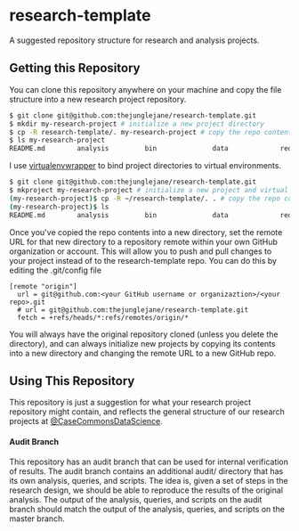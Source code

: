 # research-template
A suggested repository structure for research and analysis projects.

## Getting this Repository
You can clone this repository anywhere on your machine and copy the file structure into a new research project repository.
```bash
$ git clone git@github.com:thejunglejane/research-template.git
$ mkdir my-research-project # initialize a new project directory
$ cp -R research-template/. my-research-project # copy the repo contents into the project directory
$ ls my-research-project
README.md        analysis         bin              data             requirements.txt results
```

I use [virtualenvwrapper](https://virtualenvwrapper.readthedocs.org/en/latest/) to bind project directories to virtual environments.
```bash
$ git clone git@github.com:thejunglejane/research-template.git
$ mkproject my-research-project # initialize a new project and virtual env
(my-research-project)$ cp -R ~/research-template/. . # copy the repo contents into the current working directory
(my-research-project)$ ls
README.md        analysis         bin              data             requirements.txt results
```

Once you've copied the repo contents into a new directory, set the remote URL for that new directory to a repository remote within your own GitHub organization or account. This will allow you to push and pull changes to your project instead of to the research-template repo. You can do this by editing the .git/config file
```
[remote "origin"]
  url = git@github.com:<your GitHub username or organizaztion>/<your repo>.git
  # url = git@github.com:thejunglejane/research-template.git
  fetch = +refs/heads/*:refs/remotes/origin/*
```

You will always have the original repository cloned (unless you delete the directory), and can always initialize new projects by copying its contents into a new directory and changing the remote URL to a new GitHub repo.

## Using This Repository
This repository is just a suggestion for what your research project repository might contain, and reflects the general structure of our research projects at [@CaseCommonsDataScience](https://github.com/CaseCommonsDataScience/).

#### Audit Branch
This repository has an audit branch that can be used for internal verification of results. The audit branch contains an additional audit/ directory that has its own analysis, queries, and scripts. The idea is, given a set of steps in the research design, we should be able to reproduce the results of the original analysis. The output of the analysis, queries, and scripts on the audit branch should match the output of the analysis, queries, and scripts on the master branch.
